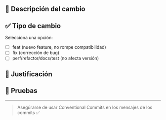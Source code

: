 ## 📌 Descripción del cambio
<!-- Qué se hizo y por qué -->

## ✅ Tipo de cambio
Selecciona una opción:
- [ ] feat (nuevo feature, no rompe compatibilidad)
- [ ] fix (corrección de bug)
- [ ] perf/refactor/docs/test (no afecta versión)

## 🎯 Justificación
<!-- Qué problema resuelve este PR -->

## 🧪 Pruebas
<!-- Cómo se probó el cambio -->

---

> Asegúrarse de usar Conventional Commits en los mensajes de los commits ✅
